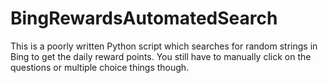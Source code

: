 # BingRewardsAutomatedSearch
This is a poorly written Python script which searches for random strings in Bing to get the daily reward points.  You still have to manually click on the questions or multiple choice things though.
